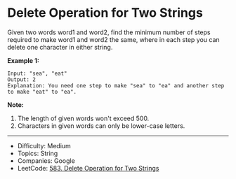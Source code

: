 # Delete Operation for Two Strings

Given two words word1 and word2, find the minimum number of steps required to make word1 and word2 the same, where in each step you can delete one character in either string.

**Example 1:**
```
Input: "sea", "eat"
Output: 2
Explanation: You need one step to make "sea" to "ea" and another step to make "eat" to "ea".
```
**Note:**
1. The length of given words won't exceed 500.
2. Characters in given words can only be lower-case letters.

---

* Difficulty: Medium
* Topics: String
* Companies: Google
* LeetCode: [583. Delete Operation for Two Strings](https://leetcode.com/problems/delete-operation-for-two-strings/description/)
